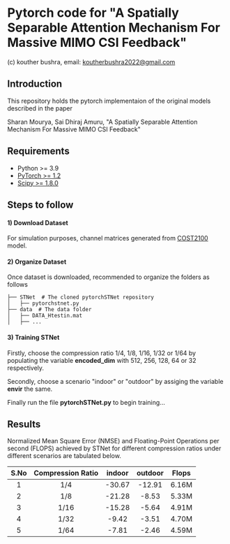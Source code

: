 # Pytorch code for "A Spatially Separable Attention Mechanism For Massive MIMO CSI Feedback"
(c) kouther bushra, email: koutherbushra2022@gmail.com
## Introduction
This repository holds the pytorch implementaion of the original models described in the paper

Sharan Mourya, Sai Dhiraj Amuru, "A Spatially Separable Attention Mechanism For Massive MIMO CSI Feedback"

## Requirements
- Python >= 3.9
- [PyTorch >= 1.2](https://pytorch.org/get-started/locally/)
- [Scipy >= 1.8.0](https://scipy.org/install/)


## Steps to follow

#### 1) Download Dataset

For simulation purposes, channel matrices generated  from [COST2100](https://ieeexplore.ieee.org/document/6393523) model.

#### 2) Organize Dataset
Once dataset is downloaded, recommended to organize the folders as follows
```
├── STNet  # The cloned pytorchSTNet repository
│   ├── pytorchstnet.py
├── data  # The data folder
│   ├── DATA_Htestin.mat
│   ├── ...
```
#### 3) Training STNet
Firstly, choose the compression ratio 1/4, 1/8, 1/16, 1/32 or 1/64 by populating the variable **encoded_dim** with 512, 256, 128, 64 or 32 respectively.

Secondly, choose a scenario "indoor" or "outdoor" by assiging the variable **envir** the same.

Finally run the file **pytorchSTNet.py** to begin training...

## Results
Normalized Mean Square Error (NMSE) and  Floating-Point Operations per second (FLOPS) achieved by STNet for different compression ratios under different scenarios are tabulated below. 

S.No | Compression Ratio | indoor | outdoor | Flops
:--: | :--: | :--: | :--: | :--: 
1 | 1/4 | -30.67 | -12.91 | 6.16M
2 | 1/8 | -21.28 | -8.53 | 5.33M
3 | 1/16 | -15.28 | -5.64 | 4.91M
4 | 1/32 | -9.42 | -3.51 | 4.70M
5 | 1/64 | -7.81 | -2.46 | 4.59M

